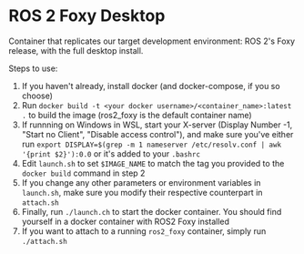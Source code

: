 # ROS 2 Foxy Desktop

Container that replicates our target development environment: ROS 2's Foxy release, with the full desktop install.

Steps to use:

1. If you haven't already, install docker (and docker-compose, if you so choose)
1. Run `docker build -t <your docker username>/<container_name>:latest .` to build the image (ros2_foxy is the default container name)
1. If runnning on Windows in WSL, start your X-server (Display Number -1, "Start no Client", "Disable access control"), and make sure you've either run `export DISPLAY=$(grep -m 1 nameserver /etc/resolv.conf | awk '{print $2}'):0.0` or it's added to your `.bashrc`
1. Edit `launch.sh` to set `$IMAGE_NAME` to match the tag you provided to the `docker build` command in step 2
1. If you change any other parameters or environment variables in `launch.sh`, make sure you modify their respective counterpart in `attach.sh`
1. Finally, run `./launch.ch` to start the docker container. You should find yourself in a docker container with ROS2 Foxy installed
1. If you want to attach to a running `ros2_foxy` container, simply run `./attach.sh`
